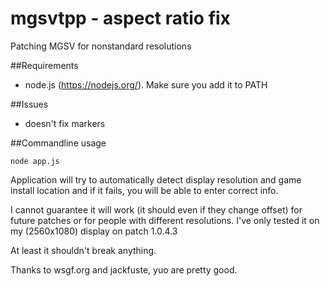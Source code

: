 # mgsvtpp - aspect ratio fix
Patching MGSV for nonstandard resolutions

##Requirements 
 - node.js (https://nodejs.org/). Make sure you add it to PATH
 
##Issues
 - doesn't fix markers

##Commandline usage

    node app.js

Application will try to automatically detect display resolution and game install location and if it fails, you will be able to enter correct info.

I cannot guarantee it will work (it should even if they change offset) for future patches or for people with different resolutions. I've only tested it on my (2560x1080) display on patch 1.0.4.3

At least it shouldn't break anything.

Thanks to wsgf.org and jackfuste, yuo are pretty good.

